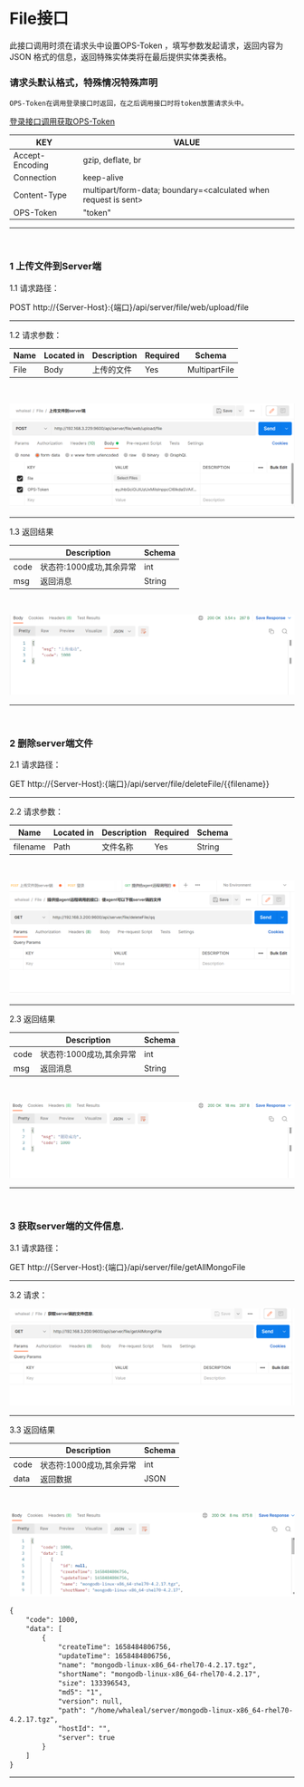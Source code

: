 # File接口
此接口调用时须在请求头中设置OPS-Token ，填写参数发起请求，返回内容为 JSON 格式的信息，返回特殊实体类将在最后提供实体类表格。

### 请求头默认格式，特殊情况特殊声明

    OPS-Token在调用登录接口时返回，在之后调用接口时将token放置请求头中。
[登录接口调用获取OPS-Token](Member.md)


| KEY                |     VALUE      |     
| -------------------|----------------------|
| Accept-Encoding        |         gzip, deflate, br |     
| Connection          |         keep-alive           |          
| Content-Type          |multipart/form-data; boundary=\<calculated when request is sent> |    
| OPS-Token          |         "token"           |     
---

<br>

###  1 上传文件到Server端


1.1 请求路径：

POST http://{Server-Host}:{端口}/api/server/file/web/upload/file

---

1.2 请求参数：


| Name                |     Located in     |           Description         |     Required    |        Schema   |
| -------------------|----------------------|-------------------------------|-----------------|-----------   |
| File          |         Body           |            上传的文件            |        Yes       |MultipartFile

<br>


![img_32.png](../Images/upload.png)

----

1.3 返回结果


|               |     Description    |           Schema              |  
| --------------|----------------------|---------------------------
| code        |   状态符:1000成功,其余异常 |        int               |    
| msg       |         返回消息         |             String           |        

<br>


![img_33.png](../Images/upload_r.png)



---

<br>



###  2 删除server端文件



2.1 请求路径：

GET http://{Server-Host}:{端口}/api/server/file/deleteFile/{{filename}}

---

2.2 请求参数：


| Name                |     Located in     |           Description         |     Required    |        Schema   |
| -------------------|----------------------|-------------------------------|-----------------|-----------   |
| filename          |         Path           |            文件名称            |        Yes       |String        |


<br>


![img_34.png](../Images/deleteFile.png)


----

2.3 返回结果


|               |     Description    |           Schema              |  
| --------------|----------------------|---------------------------
| code        |   状态符:1000成功,其余异常 |         int              |    
| msg       |         返回消息         |            String            |        

<br>


![img_35.png](../Images/deleteFile_r.png)

---


<br>



### 3 获取server端的文件信息.



3.1 请求路径：

GET http://{Server-Host}:{端口}/api/server/file/getAllMongoFile

---

3.2 请求：


![img_36.png](../Images/getAllMongoFile.png)

----

3.3 返回结果


|               |     Description    |           Schema              |  
| --------------|----------------------|---------------------------
| code        |   状态符:1000成功,其余异常 |        int               |    
| data       |         返回数据         |        JSON                |      


<br>



![img_37.png](../Images/getAllMongoFile_r.png)

~~~
{
    "code": 1000,
    "data": [
        {
            "createTime": 1658484806756,
            "updateTime": 1658484806756,
            "name": "mongodb-linux-x86_64-rhel70-4.2.17.tgz",
            "shortName": "mongodb-linux-x86_64-rhel70-4.2.17",
            "size": 133396543,
            "md5": "1",
            "version": null,
            "path": "/home/whaleal/server/mongodb-linux-x86_64-rhel70-4.2.17.tgz",
            "hostId": "",
            "server": true
        }
    ]
}
~~~

---





[comment]: <> (## MongoFile)


[comment]: <> (|       Name         |     Type             |    Description      |   )

[comment]: <> (| ------------       |----------            |---------------------|)

[comment]: <> (| shortName                 |   String             |         姓          |   )

[comment]: <> (| Name             |   String             |         名     |   )

[comment]: <> (| Size              |   Long |         大小     |   )

[comment]: <> (| Md5               |   String             |         文件校验     |   )

[comment]: <> (| version         |   String             |         版本     |   )

[comment]: <> (| Path           |   String             |         路径     |   )

[comment]: <> (| hostId             |   String             |         主机id     |   )


[comment]: <> (---)

[comment]: <> (---)


